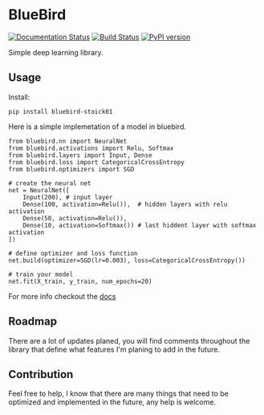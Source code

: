 # BlueBird

[![Documentation Status](https://readthedocs.org/projects/bluebird/badge/?version=latest)](https://bluebird.readthedocs.io/en/latest/?badge=latest)
[![Build Status](https://travis-ci.com/Stoick01/bluebird.svg?branch=master)](https://travis-ci.com/Stoick01/bluebird)
[![PyPI version](https://badge.fury.io/py/bluebird-stoick01.svg)](https://badge.fury.io/py/bluebird-stoick01)

Simple deep learning library. 

## Usage

Install:

```
pip install bluebird-stoick01
```

Here is a simple implemetation of a model in bluebird.

```
from bluebird.nn import NeuralNet
from bluebird.activations import Relu, Softmax
from bluebird.layers import Input, Dense
from bluebird.loss import CategoricalCrossEntropy
from bluebird.optimizers import SGD

# create the neural net
net = NeuralNet([
    Input(200), # input layer
    Dense(100, activation=Relu()),  # hidden layers with relu activation
    Dense(50, activation=Relu()),
    Dense(10, activation=Softmax()) # last hiddent layer with softmax activation
])

# define optimizer and loss function
net.build(optimizer=SGD(lr=0.003), loss=CategoricalCrossEntropy())

# train your model
net.fit(X_train, y_train, num_epochs=20)
```

For more info checkout the [docs](https://bluebird.readthedocs.io/en/latest/index.html)

## Roadmap

There are a lot of updates planed, you will find comments throughout the library that define what features I'm planing to add in the future.

## Contribution

Feel free to help, I know that there are many things that need to be optimized and implemented in the future, any help is welcome.